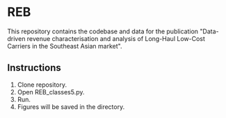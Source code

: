 # REB
This repository contains the codebase and data for the publication "Data-driven revenue characterisation and analysis of Long-Haul Low-Cost
Carriers in the Southeast Asian market". 

## Instructions 
1. Clone repository.
2. Open REB_classes5.py.
3. Run.
4. Figures will be saved in the directory.
